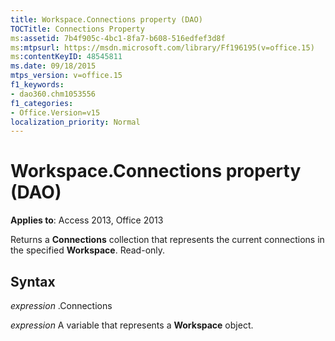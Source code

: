 ```yaml
---
title: Workspace.Connections property (DAO)
TOCTitle: Connections Property
ms:assetid: 7b4f905c-4bc1-8fa7-b608-516edfef3d8f
ms:mtpsurl: https://msdn.microsoft.com/library/Ff196195(v=office.15)
ms:contentKeyID: 48545811
ms.date: 09/18/2015
mtps_version: v=office.15
f1_keywords:
- dao360.chm1053556
f1_categories:
- Office.Version=v15
localization_priority: Normal
---
```


# Workspace.Connections property (DAO)


**Applies to**: Access 2013, Office 2013

Returns a **Connections** collection that represents the current connections in the specified **Workspace**. Read-only.

## Syntax

*expression* .Connections

*expression* A variable that represents a **Workspace** object.

